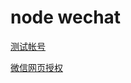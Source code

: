 # node wechat

[测试帐号](https://mp.weixin.qq.com/debug/cgi-bin/sandbox?t=sandbox/login)


[微信网页授权](https://mp.weixin.qq.com/wiki?t=resource/res_main&id=mp1421140842)